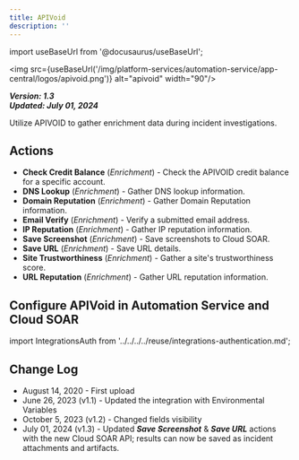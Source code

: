 ```yaml
---
title: APIVoid
description: ''
---
```

import useBaseUrl from '@docusaurus/useBaseUrl';

<img src={useBaseUrl('/img/platform-services/automation-service/app-central/logos/apivoid.png')} alt="apivoid" width="90"/>

***Version: 1.3  
Updated: July 01, 2024***

Utilize APIVOID to gather enrichment data during incident investigations.

## Actions

* **Check Credit Balance** (*Enrichment*) - Check the APIVOID credit balance for a specific account.
* **DNS Lookup** (*Enrichment*) - Gather DNS lookup information.
* **Domain Reputation** (*Enrichment*) - Gather Domain Reputation information.
* **Email Verify** (*Enrichment*) - Verify a submitted email address.
* **IP Reputation** (*Enrichment*) - Gather IP reputation information.
* **Save Screenshot** (*Enrichment*) - Save screenshots to Cloud SOAR.
* **Save URL** (*Enrichment*) - Save URL details.
* **Site Trustworthiness** (*Enrichment*) - Gather a site's trustworthiness score.
* **URL Reputation** (*Enrichment*) - Gather URL reputation information.

## Configure APIVoid in Automation Service and Cloud SOAR

import IntegrationsAuth from '../../../../reuse/integrations-authentication.md';

<IntegrationsAuth/>

## Change Log

* August 14, 2020 - First upload
* June 26, 2023 (v1.1) - Updated the integration with Environmental Variables
* October 5, 2023 (v1.2) - Changed fields visibility
* July 01, 2024 (v1.3) - Updated ***Save Screenshot*** & ***Save URL*** actions with the new Cloud SOAR API; results can now be saved as incident attachments and artifacts.